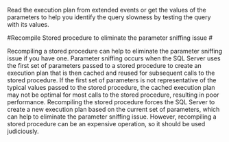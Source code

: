 Read the execution plan from extended events or get the values of the parameters to help you identify the query slowness by testing the query with its values.

#Recompile Stored procedure to eliminate the parameter sniffing issue #

Recompiling a stored procedure can help to eliminate the parameter sniffing issue if you have one. Parameter sniffing occurs when the SQL Server uses the first set of parameters passed to a stored procedure to create an execution plan that is then cached and reused for subsequent calls to the stored procedure. If the first set of parameters is not representative of the typical values passed to the stored procedure, the cached execution plan may not be optimal for most calls to the stored procedure, resulting in poor performance. Recompiling the stored procedure forces the SQL Server to create a new execution plan based on the current set of parameters, which can help to eliminate the parameter sniffing issue. However, recompiling a stored procedure can be an expensive operation, so it should be used judiciously.

